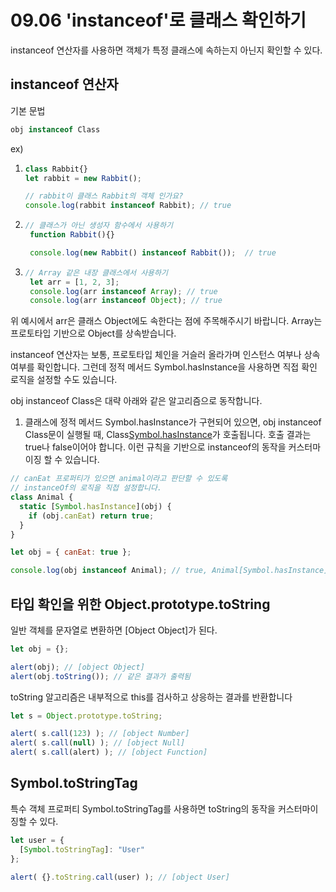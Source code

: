# 09.06 'instanceof'로 클래스 확인하기 

instanceof 연산자를 사용하면 객체가 특정 클래스에 속하는지 아닌지 확인할 수 있다. 

## instanceof 연산자

기본 문법
```jsx
obj instanceof Class
```

ex)
1. ```jsx
   class Rabbit{}
   let rabbit = new Rabbit();

   // rabbit이 클래스 Rabbit의 객체 인가요?
   console.log(rabbit instanceof Rabbit); // true
   ```

2. ``` jsx 
   // 클래스가 아닌 생성자 함수에서 사용하기 
    function Rabbit(){}

    console.log(new Rabbit() instanceof Rabbit());  // true
   ```

3. ``` jsx
   // Array 같은 내장 클래스에서 사용하기 
    let arr = [1, 2, 3];
    console.log(arr instanceof Array); // true
    console.log(arr instanceof Object); // true
   ```

위 예시에서 arr은 클래스 Object에도 속한다는 점에 주목해주시기 바랍니다. Array는 프로토타입 기반으로 Object를 상속받습니다.

instanceof 연산자는 보통, 프로토타입 체인을 거슬러 올라가며 인스턴스 여부나 상속 여부를 확인합니다. 그런데 정적 메서드 Symbol.hasInstance을 사용하면 직접 확인 로직을 설정할 수도 있습니다.

obj instanceof Class은 대략 아래와 같은 알고리즘으로 동작합니다.

1. 클래스에 정적 메서드 Symbol.hasInstance가 구현되어 있으면, obj instanceof Class문이 실행될 때, Class[Symbol.hasInstance](obj)가 호출됩니다. 호출 결과는 true나 false이어야 합니다. 이런 규칙을 기반으로 instanceof의 동작을 커스터마이징 할 수 있습니다.

``` jsx
// canEat 프로퍼티가 있으면 animal이라고 판단할 수 있도록
// instanceOf의 로직을 직접 설정합니다.
class Animal {
  static [Symbol.hasInstance](obj) {
    if (obj.canEat) return true;
  }
}

let obj = { canEat: true };

console.log(obj instanceof Animal); // true, Animal[Symbol.hasInstance](obj)가 호출됨
```

## 타입 확인을 위한 Object.prototype.toString

일반 객체를 문자열로 변환하면 [Object Object]가 된다. 

``` jsx
let obj = {};

alert(obj); // [object Object]
alert(obj.toString()); // 같은 결과가 출력됨
```
toString 알고리즘은 내부적으로 this를 검사하고 상응하는 결과를 반환합니다

```jsx
let s = Object.prototype.toString;

alert( s.call(123) ); // [object Number]
alert( s.call(null) ); // [object Null]
alert( s.call(alert) ); // [object Function]
```

## Symbol.toStringTag
특수 객체 프로퍼티 Symbol.toStringTag를 사용하면 toString의 동작을 커스터마이징할 수 있다. 

``` jsx
let user = {
  [Symbol.toStringTag]: "User"
};

alert( {}.toString.call(user) ); // [object User]
```




